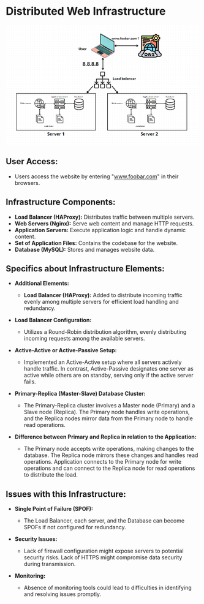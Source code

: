 # Distributed Web Infrastructure

![Distributed Web Infrastructure](1-distributed_web_infrastructure.png)

## User Access:

- Users access the website by entering "www.foobar.com" in their browsers.

## Infrastructure Components:

- **Load Balancer (HAProxy):** Distributes traffic between multiple servers.
- **Web Servers (Nginx):** Serve web content and manage HTTP requests.
- **Application Servers:** Execute application logic and handle dynamic content.
- **Set of Application Files:** Contains the codebase for the website.
- **Database (MySQL):** Stores and manages website data.

## Specifics about Infrastructure Elements:

- **Additional Elements:**
  - **Load Balancer (HAProxy):** Added to distribute incoming traffic evenly among multiple servers for efficient load handling and redundancy.
- **Load Balancer Configuration:**

  - Utilizes a Round-Robin distribution algorithm, evenly distributing incoming requests among the available servers.

- **Active-Active or Active-Passive Setup:**

  - Implemented an Active-Active setup where all servers actively handle traffic. In contrast, Active-Passive designates one server as active while others are on standby, serving only if the active server fails.

- **Primary-Replica (Master-Slave) Database Cluster:**

  - The Primary-Replica cluster involves a Master node (Primary) and a Slave node (Replica). The Primary node handles write operations, and the Replica nodes mirror data from the Primary node to handle read operations.

- **Difference between Primary and Replica in relation to the Application:**
  - The Primary node accepts write operations, making changes to the database. The Replica node mirrors these changes and handles read operations. Application connects to the Primary node for write operations and can connect to the Replica node for read operations to distribute the load.

## Issues with this Infrastructure:

- **Single Point of Failure (SPOF):**

  - The Load Balancer, each server, and the Database can become SPOFs if not configured for redundancy.

- **Security Issues:**

  - Lack of firewall configuration might expose servers to potential security risks. Lack of HTTPS might compromise data security during transmission.

- **Monitoring:**
  - Absence of monitoring tools could lead to difficulties in identifying and resolving issues promptly.
